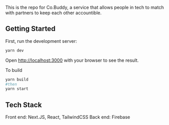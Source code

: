 This is the repo for Co.Buddy, a service that allows people in tech to match with partners to keep each other accountible. 
## Getting Started

First, run the development server:

```bash
yarn dev
```

Open [http://localhost:3000](http://localhost:3000) with your browser to see the result.

To build
```bash
yarn build
#then
yarn start
```

## Tech Stack
Front end: Next.JS, React, TailwindCSS
Back end: Firebase

